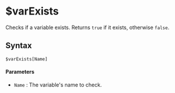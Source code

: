 # $varExists
Checks if a variable exists. Returns `true` if it exists, otherwise `false`.

## Syntax
```
$varExists[Name]
```

#### Parameters
- `Name` : The variable's name to check.
